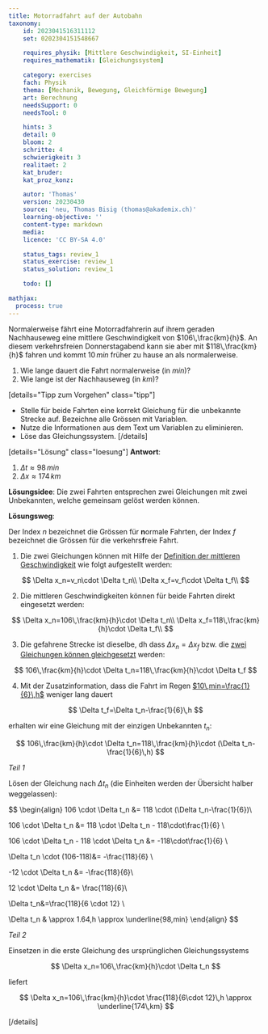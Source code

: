 ```yaml
---
title: Motorradfahrt auf der Autobahn
taxonomy:
	id: 2023041516311112
	set: 0202304151548667

	requires_physik: [Mittlere Geschwindigkeit, SI-Einheit]
	requires_mathematik: [Gleichungssystem]

	category: exercises
	fach: Physik
	thema: [Mechanik, Bewegung, Gleichförmige Bewegung]
	art: Berechnung
	needsSupport: 0
	needsTool: 0

	hints: 3
	detail: 0
	bloom: 2
	schritte: 4
	schwierigkeit: 3
	realitaet: 2
	kat_bruder:
	kat_proz_konz: 

	autor: 'Thomas'
	version: 20230430
	source: 'neu, Thomas Bisig (thomas@akademix.ch)'
	learning-objective: ''
	content-type: markdown
	media:
	licence: 'CC BY-SA 4.0'

	status_tags: review_1
	status_exercise: review_1
	status_solution: review_1

	todo: []

mathjax:
  process: true
---
```

Normalerweise fährt eine Motorradfahrerin auf ihrem geraden Nachhauseweg eine mittlere Geschwindigkeit von $106\,\frac{km}{h}$. An diesem verkehrsfreien Donnerstagabend kann sie aber mit $118\,\frac{km}{h}$ fahren und kommt $10\,min$ früher zu hause an als normalerweise.

1. Wie lange dauert die Fahrt normalerweise (in $min$)?
2. Wie lange ist der Nachhauseweg (in $km$)?

[details="Tipp zum Vorgehen" class="tipp"]
- Stelle für beide Fahrten eine korrekt Gleichung für die unbekannte Strecke auf. Bezeichne alle Grössen mit Variablen.
- Nutze die Informationen aus dem Text um Variablen zu eliminieren.
- Löse das Gleichungssystem.
[/details]

[details="Lösung" class="loesung"]
**Antwort**:
1. $\Delta t\approx 98\,min$
2. $\Delta x\approx 174\,km$

**Lösungsidee**: Die zwei Fahrten entsprechen zwei Gleichungen mit zwei Unbekannten, welche gemeinsam gelöst werden können.

**Lösungsweg**:

Der Index $n$ bezeichnet die Grössen für **n**ormale Fahrten, der Index $f$ bezeichnet die Grössen für die verkehrs**f**reie Fahrt.

1. Die zwei Gleichungen können mit Hilfe der [Definition der mittleren Geschwindigkeit](/konzepte/konzept-1) wie folgt aufgestellt werden:

$$
\Delta x_n=v_n\cdot \Delta t_n\\
\Delta x_f=v_f\cdot \Delta t_f\\
$$

2. Die mittleren Geschwindigkeiten können für beide Fahrten direkt eingesetzt werden:

$$
\Delta x_n=106\,\frac{km}{h}\cdot \Delta t_n\\
\Delta x_f=118\,\frac{km}{h}\cdot \Delta t_f\\
$$

3. Die gefahrene Strecke ist dieselbe, dh dass $\Delta x_n=\Delta x_f$ bzw. die [zwei Gleichungen können gleichgesetzt](/konzepte/konzept-1) werden:

$$
106\,\frac{km}{h}\cdot \Delta t_n=118\,\frac{km}{h}\cdot \Delta t_f
$$

4. Mit der Zusatzinformation, dass die Fahrt im Regen [$10\,min=\frac{1}{6}\,h$](/konzepte/konzept-1) weniger lang dauert

$$
\Delta t_f=\Delta t_n-\frac{1}{6}\,h
$$

erhalten wir eine Gleichung mit der einzigen Unbekannten $t_n$:

$$
106\,\frac{km}{h}\cdot \Delta t_n=118\,\frac{km}{h}\cdot (\Delta t_n-\frac{1}{6}\,h)
$$

_Teil 1_

Lösen der Gleichung nach $\Delta t_n$ (die Einheiten werden der Übersicht halber weggelassen):

$$
\begin{align}
106 \cdot \Delta t_n &= 118 \cdot (\Delta t_n-\frac{1}{6})\\

106 \cdot \Delta t_n &= 118 \cdot \Delta t_n - 118\cdot\frac{1}{6} \\

106 \cdot \Delta t_n - 118 \cdot \Delta t_n &= -118\cdot\frac{1}{6} \\

\Delta t_n \cdot (106-118)&= -\frac{118}{6} \\

-12 \cdot \Delta t_n &= -\frac{118}{6}\\

12 \cdot \Delta t_n &= \frac{118}{6}\\

\Delta t_n&=\frac{118}{6 \cdot 12} \\

\Delta t_n & \approx 1.64\,h \approx \underline{98\,min}
\end{align}
$$

_Teil 2_

Einsetzen in die erste Gleichung des ursprünglichen Gleichungssystems

$$
\Delta x_n=106\,\frac{km}{h}\cdot \Delta t_n
$$

liefert

$$
\Delta x_n=106\,\frac{km}{h}\cdot \frac{118}{6\cdot 12}\,h \approx \underline{174\,km}
$$

[/details]